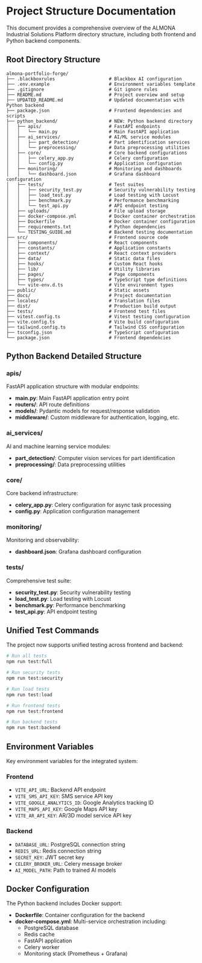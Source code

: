 # Project Structure Documentation

This document provides a comprehensive overview of the ALMONA Industrial Solutions Platform directory structure, including both frontend and Python backend components.

## Root Directory Structure

```
almona-portfolio-forge/
├── .blackboxrules                    # Blackbox AI configuration
├── .env.example                      # Environment variables template
├── .gitignore                        # Git ignore rules
├── README.md                         # Project overview and setup
├── UPDATED_README.md                 # Updated documentation with Python backend
├── package.json                      # Frontend dependencies and scripts
├── python_backend/                   # NEW: Python backend directory
│   ├── apis/                         # FastAPI endpoints
│   │   └── main.py                   # Main FastAPI application
│   ├── ai_services/                  # AI/ML service modules
│   │   ├── part_detection/           # Part identification services
│   │   └── preprocessing/            # Data preprocessing utilities
│   ├── core/                         # Core backend configurations
│   │   ├── celery_app.py             # Celery configuration
│   │   └── config.py                 # Application configuration
│   ├── monitoring/                   # Monitoring and dashboards
│   │   └── dashboard.json            # Grafana dashboard configuration
│   ├── tests/                        # Test suites
│   │   ├── security_test.py          # Security vulnerability testing
│   │   ├── load_test.py              # Load testing with Locust
│   │   ├── benchmark.py              # Performance benchmarking
│   │   └── test_api.py               # API endpoint testing
│   ├── uploads/                      # File upload storage
│   ├── docker-compose.yml            # Docker container orchestration
│   ├── Dockerfile                    # Docker container configuration
│   ├── requirements.txt              # Python dependencies
│   └── TESTING_GUIDE.md              # Backend testing documentation
├── src/                              # Frontend source code
│   ├── components/                   # React components
│   ├── constants/                    # Application constants
│   ├── context/                      # React context providers
│   ├── data/                         # Static data files
│   ├── hooks/                        # Custom React hooks
│   ├── lib/                          # Utility libraries
│   ├── pages/                        # Page components
│   ├── types/                        # TypeScript type definitions
│   └── vite-env.d.ts                 # Vite environment types
├── public/                           # Static assets
├── docs/                             # Project documentation
├── locales/                          # Translation files
├── dist/                             # Production build output
├── tests/                            # Frontend test files
├── vitest.config.ts                  # Vitest testing configuration
├── vite.config.ts                    # Vite build configuration
├── tailwind.config.ts                # Tailwind CSS configuration
├── tsconfig.json                     # TypeScript configuration
└── package.json                      # Frontend dependencies
```

## Python Backend Detailed Structure

### apis/
FastAPI application structure with modular endpoints:
- **main.py**: Main FastAPI application entry point
- **routers/**: API route definitions
- **models/**: Pydantic models for request/response validation
- **middleware/**: Custom middleware for authentication, logging, etc.

### ai_services/
AI and machine learning service modules:
- **part_detection/**: Computer vision services for part identification
- **preprocessing/**: Data preprocessing utilities

### core/
Core backend infrastructure:
- **celery_app.py**: Celery configuration for async task processing
- **config.py**: Application configuration management

### monitoring/
Monitoring and observability:
- **dashboard.json**: Grafana dashboard configuration

### tests/
Comprehensive test suite:
- **security_test.py**: Security vulnerability testing
- **load_test.py**: Load testing with Locust
- **benchmark.py**: Performance benchmarking
- **test_api.py**: API endpoint testing

## Unified Test Commands
The project now supports unified testing across frontend and backend:

```bash
# Run all tests
npm run test:full

# Run security tests
npm run test:security

# Run load tests
npm run test:load

# Run frontend tests
npm run test:frontend

# Run backend tests
npm run test:backend
```

## Environment Variables
Key environment variables for the integrated system:

### Frontend
- `VITE_API_URL`: Backend API endpoint
- `VITE_SMS_API_KEY`: SMS service API key
- `VITE_GOOGLE_ANALYTICS_ID`: Google Analytics tracking ID
- `VITE_MAPS_API_KEY`: Google Maps API key
- `VITE_AR_API_KEY`: AR/3D model service API key

### Backend
- `DATABASE_URL`: PostgreSQL connection string
- `REDIS_URL`: Redis connection string
- `SECRET_KEY`: JWT secret key
- `CELERY_BROKER_URL`: Celery message broker
- `AI_MODEL_PATH`: Path to trained AI models

## Docker Configuration
The Python backend includes Docker support:
- **Dockerfile**: Container configuration for the backend
- **docker-compose.yml**: Multi-service orchestration including:
  - PostgreSQL database
  - Redis cache
  - FastAPI application
  - Celery worker
  - Monitoring stack (Prometheus + Grafana)
